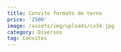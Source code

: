 ```yaml
---
title: Convite formato de terno
price: '2500'
image: /assets/img/uploads/cv34.jpg
category: Diversos
tag: Convites
---
```



